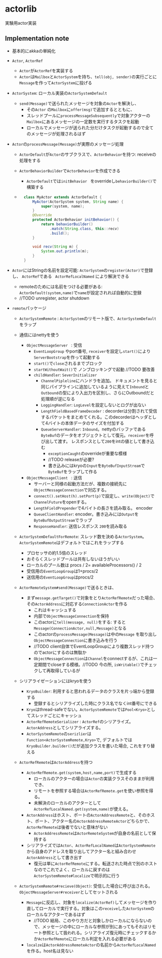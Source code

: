# actorlib 

実験用actor実装

## Implementation note

* 基本的にakkaの単純化

* `Actor`, `ActorRef`

    *   `Actor`が`ActorRef`を実装する
    * `Actor`は`Mailbox`と`ActorSystem`を持ち、`tell(obj, sender)`の実行ごとに`Message`を作って`ActorSystem`に投げる

* `ActorSystem`: ローカル実装の`ActorSystemDefault`

    * `send(Message)`で送られたメッセージを対象の`Actor`を解決し、 
        * その`Actor` の`Mailbox`に`offer(msg)`で追加するとともに、
        * スレッドプールに`processMessageSubsequently`で対象アクターの`Mailbox`にあるメッセージの一定数を実行するタスクを起動
        * ローカルでメッセージが送られた分だけタスクが起動するので全てのメッセージが処理されるはず

* `Actor`の`processMessage(Message)`が実際のメッセージ処理

    * `ActorDefault`が`Actor`のサブクラスで、`ActorBehavior`を持つ: receiveの処理をする

    * `ActorBehaviorBuilder`で`ActorBehavior`を作成できる

        * `ActorDefault`では`initBehavior ` をoverrideし`behaviorBuilder()`で構築する

    * ```java
        class MyActor extends ActorDefault {
            MyActor(ActorSystem system, String name) {
                super(system, name);
            }
            @Override
            protected ActorBehavior initBehavior() {
                return behaviorBuilder()
                    .match(String.class, this::recv)
                    .build();
            }
            
            void recv(String m) {
                System.out.println(m);
            }
        }
        ```

* `Actor`にはStringの名前を設定可能: `ActorSystem`の`register(Actor)`で登録し、 `ActorRef`である  ` ActorRefLocalNamed` により解決できる

    * remoteのためには名前をつける必要がある: `ActorDefault(system,name)`で`name`が設定されれば自動的に登録
    * //TODO unregister, actor shutdown

* `remote`パッケージ

    * `ActorSystemRemote` : `ActorSystem`のリモート版で、`ActorSystemDefault`をラップ

    * 通信にはnettyを使う

        * `ObjectMessageServer ` : 受信
            * `EventLoopGroup` やport番号, `receiver`を設定し`start()`により`ServerBootstrap`を作って起動する
            * `start()`で`close`されるまでブロック
            * `startWithoutWait()`で ノンブロッキングで起動 //TODO 要改善
            * `childHandler`: `SeverInitializer`
                * `ChannelPipleline`にハンドラを追加。 ドキュメントを見ると同じパイプラインに追加しているように見えて`Inbound`と`Outbound`の型により入出力を区別し、さらにOutboundだと処理順が逆になる
                * `LoggingHandler`: `LogLevel`を設定しないとログが出ない
                * `LengthFieldBasedFrameDecoder` : decorderは分割されて受信するパケットをまとめてくれる。このdecorderはヘッダとして4バイトの本体データのサイズを付加する
                * `QueueServerHandler`: `Inbound`。nettyのバッファである`ByteBuf`のデータをオブジェクトとして復元。`receiver`を呼び出して渡す。 レスポンスとして`200`をintの値として書き込む
                    * `exceptionCaught`のoverrideが重要な模様
                    * //TODO releaseが必要?
                    * 書き込みにはkryoの`Input`を`ByteBufInputStream`で`ByteBuf`をラップして作る
        * `ObjectMessageClient ` : 送信
            * サーバーと同様の起動方法だが、複数の接続先に`ObjectMessageConnection`で対応する。
            * `connect().setHost(h).setPort(p)`で設定し、`write(Object)`で`ChannelFuture`をopenする。
            * `LengthFieldPrepender`で4バイトの長さを読み取る。 encoder
            * `QueueClientHandler`: encoder。書き込みには`Output`を`ByteBufOutputStream`でラップ
            * `ResponseHandler`: 送信レスポンス `200`を読み取る

    * `ActorSystemDefaultForRemote`: スレッド数を決める`ActorSystem`。 `ActorSystemRemote`はデフォルトではこれをラップする

        * プロセッサの約1.5倍のスレッド
        * おそらくスレッドプールは共有しないほうがいい
        * ローカルのプール数は procs / 2= availableProcessors() / 2
        * 受信用の`EventLoopGroup`は1+procs/2
        * 送信用の`EventLoopGroup`はprocs/2

    * `ActorRemoteSystem#send(Message)`で送るときは、

        * まず`message.getTarget()`で対象をとり`ActorRefRemote`だった場合、その`ActorAddress`に対応する`ConnectionActor`を作る
            * これはキャッシュする
            * 内部で`ObjectMessageConnection`を保持
            * このactorに`tell(message, null)`をする: すると`Message(ConnectionActor,null,Message)`となる
            * このactorの`processMessage(Message)`は中の`Message` を取り出し`ObjectMessageConnection`に書き込みを行う
            * //TODO client自体でEventLoopGroupにより複数スレッド持つのでactorにするのは無駄か
            * `ObjectMessageConnection`は`Channel`をconnectするが、これは一定期間でcloseする模様。//TODO 今の所, `isWritable()`でチェックして再取得しているが

    * シリアライゼーションにはkryoを使う

        * `KryoBuilder`: 利用すると思われるデータのクラスを片っ端から登録する
            * 登録するとシリアライズした時にクラス名でなくint番号にできる
        * `Kryo`はthread-safeでない。`ActorSystemRemote`では`Pool<Kryo>`としてスレッドごとにキャッシュ
        * `ActorRefRemoteSerializer` : `ActorRef`のシリアライズ。`ActorAddress`としてシリアライズする。
        * `ActorSystemRemote`の`serizlier`は`Function<ActorSystemRemote,Kryo>`で, デフォルトでは`KryoBuilder.builder()`だが追加クラスを書いた場合, これをすり替える

    * `ActorRefRemote`は`ActorAddress`を持つ

        * `ActorRefRemote.get(system,host,name,port)`で生成する
            * ローカルのアクターの場合は`Actor`の実装クラスそのままが利用でき、
            * リモートを参照する場合は`ActorRefRemote.get`を使い参照を得る。
            * 未解決のローカルのアクターとして`ActorRefLocalNamed.get(system,name)`が使える。
        * `ActorAddress`はホスト、ポートの`ActorAddressRemote`と、そのホスト、ポート、アクター名の`ActorAddressRemoteActor`どちらかで、`ActorRefRemote`は後者でないと意味がない
            * `ActorAddressRemote`は`ActorRemoteSystem`が自身の名前として保持する
        * シリアライズでは`Actor`、`ActorRefLocalNamed`は`ActorSystemRemote`から自身のアドレスを取り出してアクター名と組み合わせ`ActorAddress`として書き出す
            * 復元は単に`ActorRefRemote`にする。転送された時点で別のホストなのでこれでよく、ローカルに戻すのは`ActorSystemRemote#localize`で明示的に行う

    * `ActorSystemRemote#recieve(Object)`: 受信した場合に呼び出される。`ObjectMessageServer#receiver`としてセットされる

        * `Message`に反応し、対象を`localize(ActorRef)`してメッセージを作り直してローカルで実行する。対象はこの`receive`した`ActorSystem`のローカルなアクターであるはず
            * //TODO 結局、このやり方だと対象しかローカルにならないので、メッセージの中にローカルな参照が別にあってもそれはリモート参照として扱われる。シリアライズ復元時にチェックするかか`ActorRefRemote`にローカル判定を入れる必要がある
        * `localze`は`ActorAddressRemoteActor`の名前から`ActorRefLocalNamed`を作る。host名は見ない

        